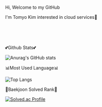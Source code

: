 

<!--
**TomyoKim/TomyoKim** is a ✨ _special_ ✨ repository because its `README.md` (this file) appears on your GitHub profile.

Here are some ideas to get you started:

- 🔭 I’m currently working on ...
- 🌱 I’m currently learning ...
- 👯 I’m looking to collaborate on ...
- 🤔 I’m looking for help with ...
- 💬 Ask me about ...
- 📫 How to reach me: ...
- 😄 Pronouns: ...
- ⚡ Fun fact: ...
-->

<p>Hi, Welcome to my GitHub</p>
<p>I'm Tomyo Kim interested in cloud services🐰</p>

<br/>

<div>
  

</div>
<br/>
<br/>

<div>
  
  <p>💕Github Stats💕</p>
  
![Anurag's GitHub stats](https://github-readme-stats-sigma-five.vercel.app/api?username=TomyoKim&show_icons=true&theme=omni)
  
  <p>📊Most Used Language📊</p>
  
![Top Langs](https://github-readme-stats-sigma-five.vercel.app/api/top-langs/?username=TomyoKim&layout=compact&theme=onedark)
  
  <p>🏅Baekjoon Solved Rank🏅</p>
  
[![Solved.ac Profile](http://mazassumnida.wtf/api/generate_badge?boj=tomyo)](https://solved.ac/tomyo)


</div>
